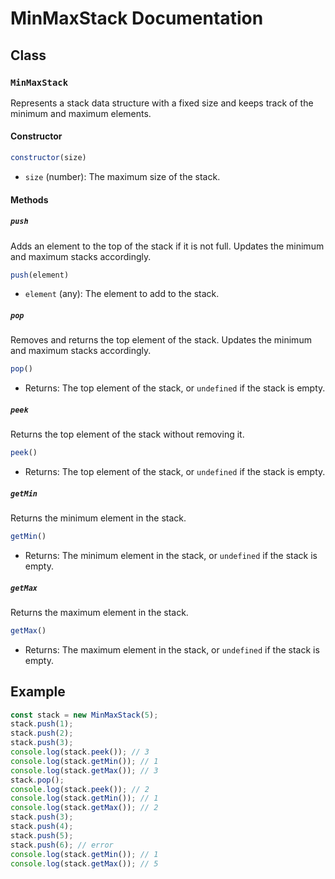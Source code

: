 # MinMaxStack Documentation

## Class

### `MinMaxStack`
Represents a stack data structure with a fixed size and keeps track of the minimum and maximum elements.

#### Constructor
```javascript
constructor(size)
```

- `size` (number): The maximum size of the stack.

#### Methods

##### `push`
Adds an element to the top of the stack if it is not full. Updates the minimum and maximum stacks accordingly.

```javascript
push(element)
```

- `element` (any): The element to add to the stack.

##### `pop`
Removes and returns the top element of the stack. Updates the minimum and maximum stacks accordingly.

```javascript
pop()
```

- Returns: The top element of the stack, or `undefined` if the stack is empty.

##### `peek`
Returns the top element of the stack without removing it.

```javascript
peek()
```

- Returns: The top element of the stack, or `undefined` if the stack is empty.

##### `getMin`
Returns the minimum element in the stack.

```javascript
getMin()
```

- Returns: The minimum element in the stack, or `undefined` if the stack is empty.

##### `getMax`
Returns the maximum element in the stack.

```javascript
getMax()
```

- Returns: The maximum element in the stack, or `undefined` if the stack is empty.

## Example

```javascript
const stack = new MinMaxStack(5);
stack.push(1);
stack.push(2);
stack.push(3);
console.log(stack.peek()); // 3
console.log(stack.getMin()); // 1
console.log(stack.getMax()); // 3
stack.pop();
console.log(stack.peek()); // 2
console.log(stack.getMin()); // 1
console.log(stack.getMax()); // 2
stack.push(3);
stack.push(4);
stack.push(5);
stack.push(6); // error
console.log(stack.getMin()); // 1
console.log(stack.getMax()); // 5
```